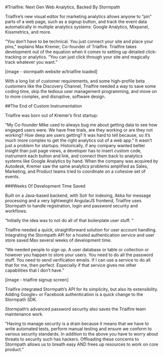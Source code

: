 #Trialfire: Next Gen Web Analytics, Backed By Stormpath

Trialfire’s new visual editor for marketing analytics allows anyone to “pin” parts of a web page, such as a signup button, and track the event data automatically in multiple analytics systems: Google Analytics, Mixpanel, Kissmetrics, and more.

“You don’t have to be technical. You just connect your site and place your pins,” explains Max Kremer, Co-founder of Trialfire. Trialfire takes development out of the equation when it comes to setting up detailed click-tracking or analytics. “You can just click through your site and magically track whatever you want.”

[image - stormpath website w/trialfire loaded]

With a long list of customer requirements, and some high-profile beta customers like the Discovery Channel, Trialfire needed a way to save some coding time, skip the tedious user management programming, and move on to more complex, and disruptive, software design. 

##The End of Custom Instrumentation

Trialfire was born out of Kremer’s first startup:

“My Co-founder Mike used to always bug me about getting data to see how engaged users were. We have free trials, are they working or are they not working? How deep are users getting? It was hard to tell because, so it’s much more complex to get the right analytics out of a web app.”
It wasn’t just a problem for startups. Historically, if any company wanted better insight than just page views, a developer has to insert custom code, instrument each button and link, and connect them back to analytics systems like Google Analytics by hand. 
When the company was acquired by Autodesk, Kremer saw the same analytics problems amplified as Sales, Marketing, and Product teams tried to coordinate on a cohesive set of events.

###Weeks Of Development Time Saved

Built on a Java-based backend, with Solr for indexing, Akka for message processing and a very lightweight AngularJS frontend, Trialfire uses Stormpath to handle registration, login and password security and workflows.

“Initially the idea was to not do all of that boilerplate user stuff. ”

Trialfire needed a quick, straightforward solution for user account handling. Integrating the Stormpath API for a hosted authentication service and user store saved Max several weeks of development time. 

“We needed people to sign up. A user database or table or collection or however you happen to store your users. You need to do all the password stuff. You need to send verification emails. If I can use a service to do all that for me, then perfect. Especially if that service gives me other capabilities that I don’t have.”

[image - trialfire signup screen]

Trialfire integrated Stormpath’s API for its simplicity, but also its extensibility. Adding Google+ or Facebook authentication is a quick change to the Stormpath SDK. 

Stormpath’s advanced password security also saves the Trialfire team maintenance work. 

“Having to manage security is a drain because it means that we have to write automated tests, perform manual testing and ensure we conform to various security standards. In addition to the above you have to worry about threats to security such has hackers. Offloading these concerns to Stormpath allows us to breath easy AND frees up resources to work on core product.”
